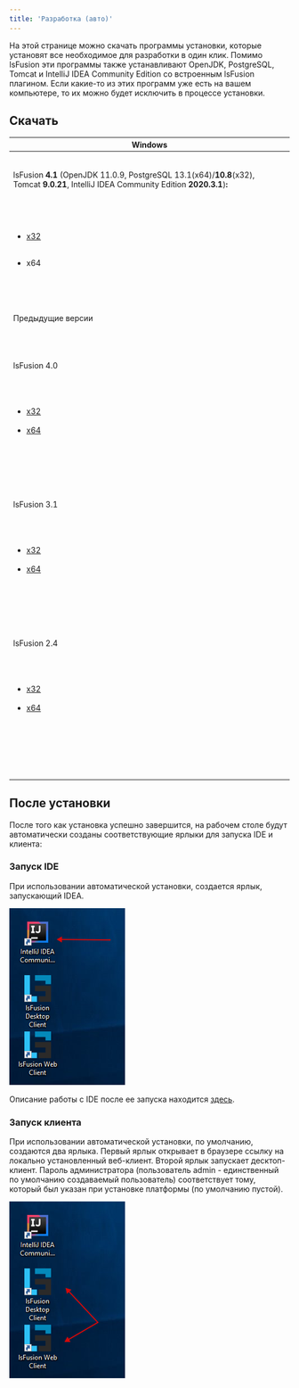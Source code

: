 ```yaml
---
title: 'Разработка (авто)'
---
```


На этой странице можно скачать программы установки, которые установят все необходимое для разработки в один клик. Помимо lsFusion эти программы также устанавливают OpenJDK, PostgreSQL, Tomcat и IntelliJ IDEA Community Edition со встроенным lsFusion плагином. Если какие-то из этих программ уже есть на вашем компьютере, то их можно будет исключить в процессе установки.

## Скачать

|Windows|
|---|
|<div class="content-wrapper"><br/><p>lsFusion <strong>4.1 </strong>(OpenJDK 11.0.9, PostgreSQL 13.1(x64)/<strong>10.8</strong>(x32), Tomcat <strong>9.0.21</strong>, IntelliJ IDEA Community Edition <strong>2020.3.1</strong>)<strong>:</strong></p><br/><ul><br/><li><p>[x32](http://download.lsfusion.org/exe/lsfusion-dev-4.1.exe)</p></li><br/><li>x64</li><br/></ul><br/><div id="expander-1520429403" class="expand-container"><br/><div id="expander-control-1520429403" class="expand-control"><br/>Предыдущие версии<br/></div><br/><div id="expander-content-1520429403" class="expand-content"><br/><div id="expander-1174158516" class="expand-container"><br/><div id="expander-control-1174158516" class="expand-control"><br/>lsFusion 4.0<br/></div><br/><div id="expander-content-1174158516" class="expand-content"><br/><ul><br/><li>[x32](https://download.lsfusion.org/exe/lsfusion-dev-4.0.exe)</li><br/><li>[x64](https://download.lsfusion.org/exe/lsfusion-dev-4.0-x64.exe)</li><br/></ul><br/></div><br/></div><br/><div id="expander-1376073364" class="expand-container"><br/><div id="expander-control-1376073364" class="expand-control"><br/>lsFusion 3.1<br/></div><br/><div id="expander-content-1376073364" class="expand-content"><br/><ul><br/><li>[x32](https://download.lsfusion.org/exe/lsfusion-dev-3.1.exe)</li><br/><li>[x64](https://download.lsfusion.org/exe/lsfusion-dev-3.1-x64.exe)</li><br/></ul><br/></div><br/></div><br/><div id="expander-1318662382" class="expand-container"><br/><div id="expander-control-1318662382" class="expand-control"><br/>lsFusion 2.4<br/></div><br/><div id="expander-content-1318662382" class="expand-content"><br/><ul><br/><li>[x32](https://download.lsfusion.org/exe/lsfusion-dev-2.4.exe)</li><br/><li>[x64](https://download.lsfusion.org/exe/lsfusion-dev-2.4-x64.exe)</li><br/></ul><br/></div><br/></div><br/></div><br/></div><br/></div>|

## После установки

После того как установка успешно завершится, на рабочем столе будут автоматически созданы соответствующие ярлыки для запуска IDE и клиента:

### Запуск IDE

При использовании автоматической установки, создается ярлык, запускающий IDEA.

![](attachments/57738076/65241568.png)

Описание работы с IDE после ее запуска находится [здесь](IDE.md).

### Запуск клиента

При использовании автоматической установки, по умолчанию, создаются два ярлыка. Первый ярлык открывает в браузере ссылку на локально установленный веб-клиент. Второй ярлык запускает десктоп-клиент. Пароль администратора (пользователь admin - единственный по умолчанию создаваемый пользователь) соответствует тому, который был указан при установке платформы (по умолчанию пустой).

![](attachments/57738076/65241570.png)

  
